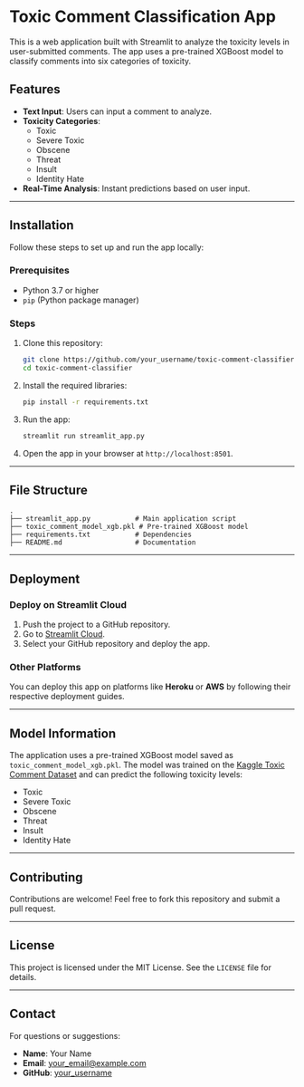 
# Toxic Comment Classification App

This is a web application built with Streamlit to analyze the toxicity levels in user-submitted comments. The app uses a pre-trained XGBoost model to classify comments into six categories of toxicity.

## Features

- **Text Input**: Users can input a comment to analyze.
- **Toxicity Categories**:
  - Toxic
  - Severe Toxic
  - Obscene
  - Threat
  - Insult
  - Identity Hate
- **Real-Time Analysis**: Instant predictions based on user input.

---

## Installation

Follow these steps to set up and run the app locally:

### Prerequisites
- Python 3.7 or higher
- `pip` (Python package manager)

### Steps
1. Clone this repository:
   ```bash
   git clone https://github.com/your_username/toxic-comment-classifier.git
   cd toxic-comment-classifier
   ```

2. Install the required libraries:
   ```bash
   pip install -r requirements.txt
   ```

3. Run the app:
   ```bash
   streamlit run streamlit_app.py
   ```

4. Open the app in your browser at `http://localhost:8501`.

---

## File Structure

```
.
├── streamlit_app.py           # Main application script
├── toxic_comment_model_xgb.pkl # Pre-trained XGBoost model
├── requirements.txt           # Dependencies
├── README.md                  # Documentation
```

---

## Deployment

### Deploy on Streamlit Cloud
1. Push the project to a GitHub repository.
2. Go to [Streamlit Cloud](https://streamlit.io/cloud).
3. Select your GitHub repository and deploy the app.

### Other Platforms
You can deploy this app on platforms like **Heroku** or **AWS** by following their respective deployment guides.

---

## Model Information

The application uses a pre-trained XGBoost model saved as `toxic_comment_model_xgb.pkl`. The model was trained on the [Kaggle Toxic Comment Dataset](https://www.kaggle.com/c/jigsaw-toxic-comment-classification-challenge) and can predict the following toxicity levels:
- Toxic
- Severe Toxic
- Obscene
- Threat
- Insult
- Identity Hate

---

## Contributing

Contributions are welcome! Feel free to fork this repository and submit a pull request.

---

## License

This project is licensed under the MIT License. See the `LICENSE` file for details.

---

## Contact

For questions or suggestions:
- **Name**: Your Name
- **Email**: your_email@example.com
- **GitHub**: [your_username](https://github.com/your_username)

